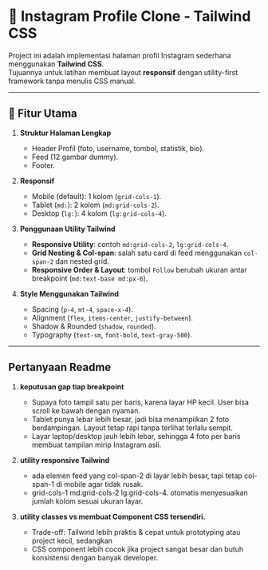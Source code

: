 # 📸 Instagram Profile Clone - Tailwind CSS

Project ini adalah implementasi halaman profil Instagram sederhana menggunakan **Tailwind CSS**.  
Tujuannya untuk latihan membuat layout **responsif** dengan utility-first framework tanpa menulis CSS manual.

---

## 🚀 Fitur Utama
1. **Struktur Halaman Lengkap**
   - Header Profil (foto, username, tombol, statistik, bio).
   - Feed (12 gambar dummy).
   - Footer.

2. **Responsif**
   - Mobile (default): 1 kolom (`grid-cols-1`).
   - Tablet (`md:`): 2 kolom (`md:grid-cols-2`).
   - Desktop (`lg:`): 4 kolom (`lg:grid-cols-4`).

3. **Penggunaan Utility Tailwind**
   - **Responsive Utility**: contoh `md:grid-cols-2`, `lg:grid-cols-4`.
   - **Grid Nesting & Col-span**: salah satu card di feed menggunakan `col-span-2` dan nested grid.
   - **Responsive Order & Layout**: tombol `Follow` berubah ukuran antar breakpoint (`md:text-base md:px-6`).

4. **Style Menggunakan Tailwind**
   - Spacing (`p-4`, `mt-4`, `space-x-4`).
   - Alignment (`flex`, `items-center`, `justify-between`).
   - Shadow & Rounded (`shadow`, `rounded`).
   - Typography (`text-sm`, `font-bold`, `text-gray-500`).

---

## Pertanyaan Readme
1. **keputusan gap tiap breakpoint**
   - Supaya foto tampil satu per baris, karena layar HP kecil. User bisa scroll ke bawah dengan nyaman.
   - Tablet punya lebar lebih besar, jadi bisa menampilkan 2 foto berdampingan. Layout tetap rapi tanpa terlihat terlalu sempit.
   - Layar laptop/desktop jauh lebih lebar, sehingga 4 foto per baris membuat tampilan mirip Instagram asli.

2. **utility responsive Tailwind**
   - ada elemen feed yang col-span-2 di layar lebih besar, tapi tetap col-span-1 di mobile agar tidak rusak.
   - grid-cols-1 md:grid-cols-2 lg:grid-cols-4. otomatis menyesuaikan jumlah kolom sesuai ukuran layar.

3. **utility classes vs membuat Component CSS tersendiri.**
   - Trade-off: Tailwind lebih praktis & cepat untuk prototyping atau project kecil, sedangkan
   - CSS component lebih cocok jika project sangat besar dan butuh konsistensi dengan banyak developer.